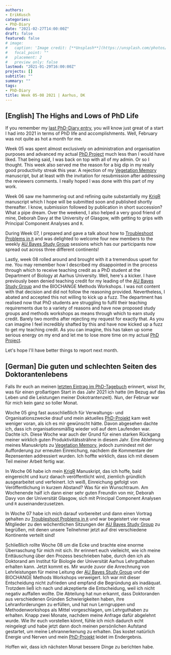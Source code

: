 ```yaml
---
authors:
- ErikKusch
categories:
- PhD-Diary
date: "2021-02-27T14:00:00Z"
draft: false
featured: false
# image:
#   caption: 'Image credit: [**Unsplash**](https://unsplash.com/photos/CpkOjOcXdUY)'
#   focal_point: ""
#   placement: 2
#   preview_only: false
lastmod: "2021-01-29T16:00:00Z"
projects: []
subtitle: ""
summary: ""
tags:
- PhD-Diary
title: Week 05-08 2021 | Aarhus, DK
---
```



## [English] The Highs and Lows of PhD Life

If you remember my [last PhD-Diary entry](/post/phd-diary/15_w49-53_2020_w01-04_2021), you will know just great of a start I had into 2021 in terms of PhD life and accomplishments. Well, February was not quite as hot a month for me.

Week 05 was spent almost exclusively on administration and organisation purposes and advanced my actual [PhD Project](/project/phd-packages/) much less than I would have liked. That being said, I was back on top with all of my admin. Or so I thought. This week also served me the reason for a big dip in my really good productivity streak this year. A rejection of my [Vegetation Memory](/project/vegetation-memory-across-global-dryland-regions/) manuscript, but at least with the invitation for resubmission after addressing the reviewers comments. I really hoped I was done with this part of my work.

Week 06 saw me hammering out and refining quite substantially my [KrigR](/project/krigr/) manuscript which I hope will be submitted soon and published shortly thereafter. I know, submission followed by publication in short succession? What a pipe dream. Over the weekend, I also helped a very good friend of mine, Deborah Davy at the University of Glasgow, with getting to grips with Principal Component Analyses and `R`.

During Week 07, I prepared and gave a talk about how to [Troubleshoot Problems in `R`](/courses/excursions-into-biostatistics/10_troubleshooting_r-isolating-issues-and-asking-questions/) and was delighted to welcome four new members to the weekly [AU Bayes Study Group](/project/aubayes/) sessions which has our participants now spread out across three different continents!

Lastly, week 08 rolled around and brought with it a tremendous upset for me. You may remember how I described my disappointed in the process through which to receive teaching credit as a PhD student at the Department of Biology at Aarhus University. Well, here's a kicker. I have previously been denied teaching credit for my leading of the [AU Bayes Study Group](/project/aubayes/) and the BIOCHANGE Methods Workshops. I was not content with that decision and did not follow the reasoning provided. Nevertheless, I abated and accepted this not willing to kick up a fuzz. The department has realised now that PhD students are struggling to fulfil their teaching requirements due to a variety of reasons and have now proposed study groups and methods workshops as means through which to earn study credit. Barely two months after rejecting my request for exactly that. As you can imagine I feel incredibly shafted by this and have now kicked up a fuzz to get my teaching credit. As you can imagine, this has taken up some serious energy on my end and let me to lose more time on my actual [PhD Project](/project/phd-packages/).

Let's hope I'll have better things to report next month.


## [German] Die guten und schlechten Seiten des Doktorantenlebens

Falls Ihr euch an meinen [letzten Eintrag im PhD-Tagebuch](/post/phd-diary/15_w49-53_2020_w01-04_2021) erinnert, wisst Ihr, was für einen großartigen Start in das Jahr 2021 ich hatte (im Bezug auf das Leben und die Leistungen meiner Dokotrantenzeit). Nun, der Februar war für mich kein ganz so toller Monat.

Woche 05 ging fast ausschließlich für Verwaltungs- und Organisationszwecke drauf und mein aktuelles [PhD-Projekt](/project/phd-packages/) kam weit weniger voran, als ich es mir gewünscht hätte. Davon abgesehen dachte ich, dass ich organisationsmäßig wieder voll auf dem Laufenden war. Dachte ich. Diese Woche war auch der Grund für einen starken Rückgang meiner wirklich guten Produktivitätssträhne in diesem Jahr. Eine Ablehnung meines Manuskripts zu [Vegetation Memory](/project/vegetation-memory-across-global-dryland-regions/), jedoch zumindest mit der Aufforderung zur erneuten Einreichung, nachdem die Kommentare der Rezensenten addressiert wurden. Ich hoffte wirklich, dass ich mit diesem Teil meiner Arbeit fertig war.

In Woche 06 habe ich mein [KrigR](/project/krigr/) Manuskript, das ich hoffe, bald eingereicht und kurz danach veröffentlicht wird, ziemlich gründlich ausgearbeitet und verfeinert. Ich weiß, Einreichung gefolgt von Veröffentlichung in kurzem Abstand? Was für ein Wunschtraum. Am Wochenende half ich dann einer sehr guten Freundin von mir, Deborah Davy von der Universität Glasgow, sich mit Principal Component Analysen und `R` auseinanderzusetzen.

In Woche 07 habe ich mich darauf vorbereitet und dann einen Vortrag gehalten zu [Troubleshoot Problems in `R`](/courses/excursions-into-biostatistics/10_troubleshooting_r-isolating-issues-and-asking-questions/) und war begeistert vier neue Mitglieder zu den wöchentlichen Sitzungen der [AU Bayes Study Group](/project/aubayes/) zu begrüßen, mit denen unsere Teilnehmer jetzt auf drei verschiedene Kontinente verteilt sind!

Schließlich rollte Woche 08 um die Ecke und brachte eine enorme Überraschung für mich mit sich. Ihr erinnert euch vielleicht, wie ich meine Enttäuschung über den Prozess beschrieben habe, durch den ich als Doktorand am Institut für Biologie der Universität Aarhus Lehrguthaben erhalten kann. Jetzt kommt es. Mir wurde zuvor die Anrechnung von Lehrleistungen für meine Leitung der [AU Bayes Study Group](/project/aubayes/) und der BIOCHANGE Methods Workshops verweigert. Ich war mit dieser Entscheidung nicht zufrieden und empfand die Begründung als inadäquat. Trotzdem ließ ich nach und akzeptierte die Entscheidung, weil ich nicht negativ auffallen wollte. Die Abteilung hat nun erkannt, dass Doktoranden aus verschiedenen Gründen Schwierigkeiten haben, ihre Lehranforderungen zu erfüllen, und hat nun Lerngruppen und Methodenworkshops als Mittel vorgeschlagen, um Lehrguthaben zu erhalten. Knapp zwei Monate, nachdem meine Anfrage dafür abgelehnt wurde. Wie Ihr euch vorstellen könnt, fühle ich mich dadurch echt reingelegt und habe jetzt dann doch meinen persönlichen Aufstand gestartet, um meine Lehrannerkenung zu erhalten. Das kostet natürlich Energie und Nerven und mein [PhD-Projekt](/project/phd-packages/) leidet im Endergebnis.

Hoffen wir, dass ich nächsten Monat bessere Dinge zu berichten habe. 
